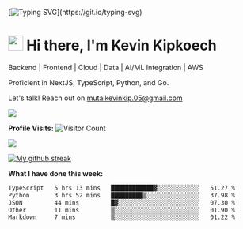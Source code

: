
[![Typing SVG](https://readme-typing-svg.herokuapp.com?font=Courier+new&color=%23808080&size=40&width=800&duration=6969&lines=Welcome+to+my+profile!)](https://git.io/typing-svg)
# <img src="https://raw.githubusercontent.com/iampavangandhi/iampavangandhi/master/gifs/Hi.gif" width="30px"> Hi there, I'm Kevin Kipkoech

Backend | Frontend | Cloud | Data | AI/ML Integration | AWS

Proficient in NextJS, TypeScript, Python, and Go. 

Let's talk! Reach out on mutaikevinkip.05@gmail.com 

[![](https://img.shields.io/badge/linkedin-%230077B5.svg?style=for-the-badge&logo=linkedin)](https://www.linkedin.com/in/kevin-kipkoech-651a15108)


**Profile Visits:**
![Visitor Count](https://profile-counter.glitch.me/KevinKipkoechMutai/count.svg)

<img src="https://github-readme-stats.vercel.app/api/top-langs?username=KevinKipkoechMutai&layout=compact&theme=blue-green"/>

[![My github streak](https://github-readme-streak-stats.herokuapp.com/?user=KevinKipkoechMutai&theme=blue-green)](https://github.com/KevinKIpkoechMutai/github-readme-streak-stats)


**What I have done this week:**
<!--START_SECTION:waka-->

```txt
TypeScript   5 hrs 13 mins   ████████████▓░░░░░░░░░░░░   51.27 %
Python       3 hrs 52 mins   █████████▒░░░░░░░░░░░░░░░   37.98 %
JSON         44 mins         █▓░░░░░░░░░░░░░░░░░░░░░░░   07.30 %
Other        11 mins         ▒░░░░░░░░░░░░░░░░░░░░░░░░   01.90 %
Markdown     7 mins          ▒░░░░░░░░░░░░░░░░░░░░░░░░   01.22 %
```

<!--END_SECTION:waka-->

